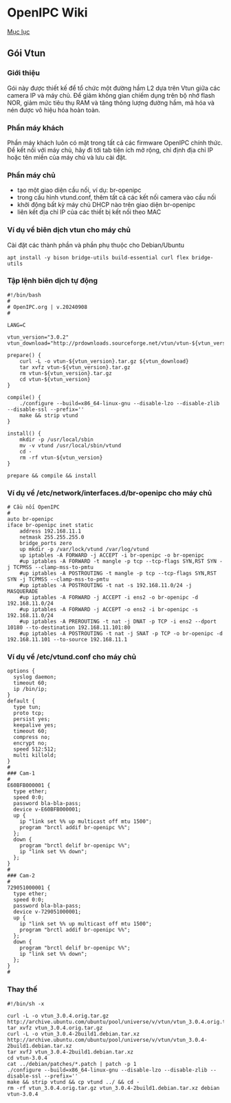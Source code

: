 # OpenIPC Wiki
[Mục lục](../README.md)

Gói Vtun
------------

### Giới thiệu

Gói này được thiết kế để tổ chức một đường hầm L2 dựa trên Vtun giữa các camera IP và máy chủ. Để giảm không gian chiếm dụng trên bộ nhớ flash NOR, giảm mức tiêu thụ RAM và tăng thông lượng đường hầm, mã hóa và nén được vô hiệu hóa hoàn toàn.

### Phần máy khách

Phần máy khách luôn có mặt trong tất cả các firmware OpenIPC chính thức.
Để kết nối với máy chủ, hãy đi tới tab tiện ích mở rộng, chỉ định địa chỉ IP hoặc tên miền của máy chủ và lưu cài đặt.

### Phần máy chủ

- tạo một giao diện cầu nối, ví dụ: br-openipc
- trong cấu hình vtund.conf, thêm tất cả các kết nối camera vào cầu nối
- khởi động bất kỳ máy chủ DHCP nào trên giao diện br-openipc
- liên kết địa chỉ IP của các thiết bị kết nối theo MAC

### Ví dụ về biên dịch vtun cho máy chủ

Cài đặt các thành phần và phần phụ thuộc cho Debian/Ubuntu

```
apt install -y bison bridge-utils build-essential curl flex bridge-utils
```

### Tập lệnh biên dịch tự động

```
#!/bin/bash
#
# OpenIPC.org | v.20240908
#

LANG=C

vtun_version="3.0.2"
vtun_download="http://prdownloads.sourceforge.net/vtun/vtun-${vtun_version}.tar.gz"

prepare() {
    curl -L -o vtun-${vtun_version}.tar.gz ${vtun_download}
    tar xvfz vtun-${vtun_version}.tar.gz
    rm vtun-${vtun_version}.tar.gz
    cd vtun-${vtun_version}
}

compile() {
    ./configure --build=x86_64-linux-gnu --disable-lzo --disable-zlib --disable-ssl --prefix=''
    make && strip vtund
}

install() {
    mkdir -p /usr/local/sbin
    mv -v vtund /usr/local/sbin/vtund
    cd -
    rm -rf vtun-${vtun_version}
}

prepare && compile && install
```

### Ví dụ về /etc/network/interfaces.d/br-openipc cho máy chủ

```
# Cầu nối OpenIPC
#
auto br-openipc
iface br-openipc inet static
    address 192.168.11.1
    netmask 255.255.255.0
    bridge_ports zero
    up mkdir -p /var/lock/vtund /var/log/vtund
    up iptables -A FORWARD -j ACCEPT -i br-openipc -o br-openipc
    #up iptables -A FORWARD -t mangle -p tcp --tcp-flags SYN,RST SYN -j TCPMSS --clamp-mss-to-pmtu
    #up iptables -A POSTROUTING -t mangle -p tcp --tcp-flags SYN,RST SYN -j TCPMSS --clamp-mss-to-pmtu
    #up iptables -A POSTROUTING -t nat -s 192.168.11.0/24 -j MASQUERADE
    #up iptables -A FORWARD -j ACCEPT -i ens2 -o br-openipc -d 192.168.11.0/24
    #up iptables -A FORWARD -j ACCEPT -o ens2 -i br-openipc -s 192.168.11.0/24
    #up iptables -A PREROUTING -t nat -j DNAT -p TCP -i ens2 --dport 10180 --to-destination 192.168.11.101:80
    #up iptables -A POSTROUTING -t nat -j SNAT -p TCP -o br-openipc -d 192.168.11.101 --to-source 192.168.11.1

```

### Ví dụ về /etc/vtund.conf cho máy chủ

```
options {
  syslog daemon;
  timeout 60;
  ip /bin/ip;
}
default {
  type tun;
  proto tcp;
  persist yes;
  keepalive yes;
  timeout 60;
  compress no;
  encrypt no;
  speed 512:512;
  multi killold;
}
#
### Cam-1
#
E60BFB000001 {
  type ether;
  speed 0:0;
  password bla-bla-pass;
  device v-E60BFB000001;
  up {
    ip "link set %% up multicast off mtu 1500";
    program "brctl addif br-openipc %%";
  };
  down {
    program "brctl delif br-openipc %%";
    ip "link set %% down";
  };
}
#
### Cam-2
#
729051000001 {
  type ether;
  speed 0:0;
  password bla-bla-pass;
  device v-729051000001;
  up {
    ip "link set %% up multicast off mtu 1500";
    program "brctl addif br-openipc %%";
  };
  down {
    program "brctl delif br-openipc %%";
    ip "link set %% down";
  };
}
#
```

### Thay thế

```
#!/bin/sh -x

curl -L -o vtun_3.0.4.orig.tar.gz http://archive.ubuntu.com/ubuntu/pool/universe/v/vtun/vtun_3.0.4.orig.tar.gz
tar xvfz vtun_3.0.4.orig.tar.gz
curl -L -o vtun_3.0.4-2build1.debian.tar.xz http://archive.ubuntu.com/ubuntu/pool/universe/v/vtun/vtun_3.0.4-2build1.debian.tar.xz
tar xvfJ vtun_3.0.4-2build1.debian.tar.xz
cd vtun-3.0.4
cat ../debian/patches/*.patch | patch -p 1
./configure --build=x86_64-linux-gnu --disable-lzo --disable-zlib --disable-ssl --prefix=''
make && strip vtund && cp vtund ../ && cd -
rm -rf vtun_3.0.4.orig.tar.gz vtun_3.0.4-2build1.debian.tar.xz debian vtun-3.0.4
```
